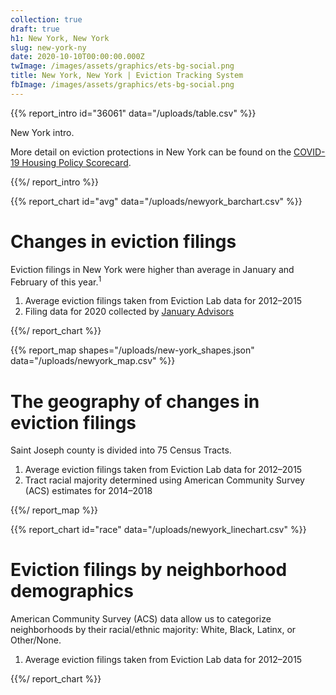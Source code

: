 ```yaml
---
collection: true
draft: true
h1: New York, New York
slug: new-york-ny
date: 2020-10-10T00:00:00.000Z
twImage: /images/assets/graphics/ets-bg-social.png
title: New York, New York | Eviction Tracking System
fbImage: /images/assets/graphics/ets-bg-social.png
---
```


{{% report_intro id="36061" data="/uploads/table.csv" %}}



New York intro.

More detail on eviction protections in New York can be found on the [COVID-19 Housing Policy Scorecard](https://evictionlab.org/covid-policy-scorecard/ny/).



{{%/ report_intro %}}



{{% report_chart id="avg" data="/uploads/newyork_barchart.csv" %}}



# Changes in eviction filings

Eviction filings in New York were higher than average in January and February of this year.<sup>1</sup>

1. Average eviction filings taken from Eviction Lab data for 2012–2015
2. Filing data for 2020 collected by [January Advisors](https://www.januaryadvisors.com/)



{{%/ report_chart %}}



{{% report_map shapes="/uploads/new-york_shapes.json" data="/uploads/newyork_map.csv" %}}



# The geography of changes in eviction filings

Saint Joseph county is divided into 75 Census Tracts.

1. Average eviction filings taken from Eviction Lab data for 2012–2015
2. Tract racial majority determined using American Community Survey (ACS) estimates for 2014–2018



{{%/ report_map %}}



{{% report_chart id="race" data="/uploads/newyork_linechart.csv" %}}



# Eviction filings by neighborhood demographics

American Community Survey (ACS) data allow us to categorize neighborhoods by their racial/ethnic majority: White, Black, Latinx, or Other/None.

1. Average eviction filings taken from Eviction Lab data for 2012–2015



{{%/ report_chart %}}
